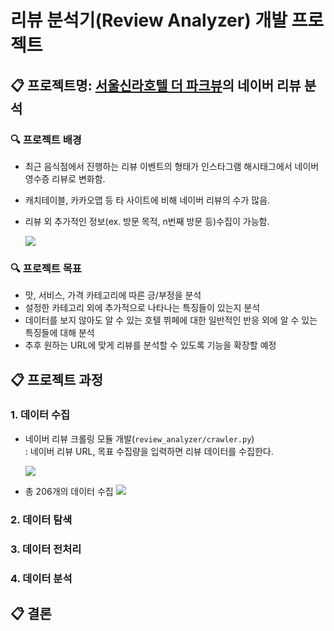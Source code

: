 # 리뷰 분석기(Review Analyzer) 개발 프로젝트

## 📋 프로젝트명: [서울신라호텔 더 파크뷰](https://pcmap.place.naver.com/restaurant/13166754/review/visitor)의 네이버 리뷰 분석

### 🔍 프로젝트 배경

* 최근 음식점에서 진행하는 리뷰 이벤트의 형태가 인스타그램 해시태그에서 네이버 영수증 리뷰로 변화함.
* 캐치테이블, 카카오맵 등 타 사이트에 비해 네이버 리뷰의 수가 많음.
* 리뷰 외 추가적인 정보(ex. 방문 목적, n번째 방문 등)수집이 가능함.

    ![](https://imgur.com/AqHDcXA.png)
    
### 🔍 프로젝트 목표

* 맛, 서비스, 가격 카테고리에 따른 긍/부정을 분석
* 설정한 카테고리 외에 추가적으로 나타나는 특징들이 있는지 분석
* 데이터를 보지 않아도 알 수 있는 호텔 뷔페에 대한 일반적인 반응 외에 알 수 있는 특징들에 대해 분석
* 추후 원하는 URL에 맞게 리뷰를 분석할 수 있도록 기능을 확장할 예정

## 📋 프로젝트 과정

### 1. 데이터 수집

* 네이버 리뷰 크롤링 모듈 개발(`review_analyzer/crawler.py`)<br>
    : 네이버 리뷰 URL, 목표 수집량을 입력하면 리뷰 데이터를 수집한다. 

    ![](https://imgur.com/2yboKO0.png)

* 총 206개의 데이터 수집 
    ![](https://imgur.com/7uyxkam.png)


### 2. 데이터 탐색

### 3. 데이터 전처리

### 4. 데이터 분석

## 📋 결론





